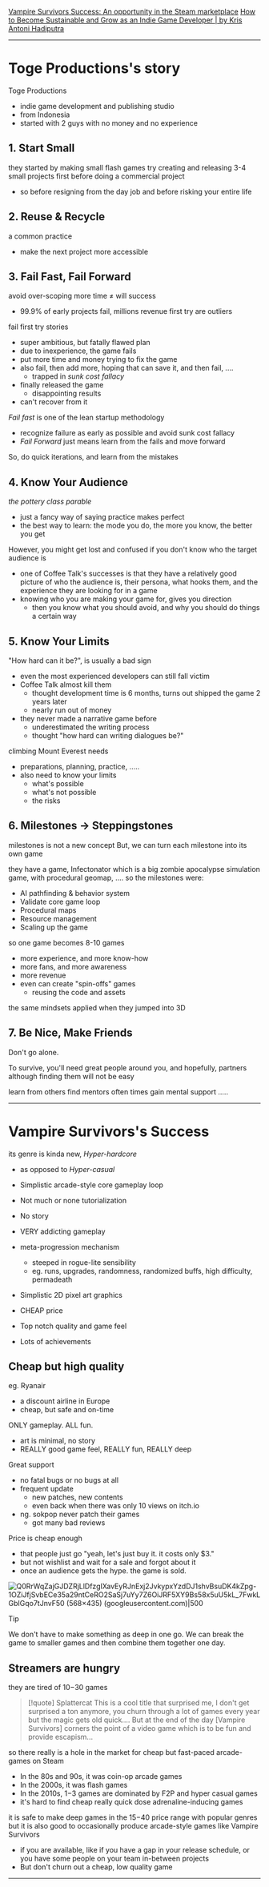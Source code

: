 [Vampire Survivors Success: An opportunity in the Steam marketplace](https://howtomarketyourgame.com/2022/01/31/vampire-survivors-success-an-opportunity-in-the-steam-marketplace/)
[How to Become Sustainable and Grow as an Indie Game Developer | by Kris Antoni Hadiputra](https://medium.com/toge-productions/how-to-become-sustainable-and-grow-as-an-indie-game-developer-c6d301be55c2)
___

# Toge Productions's story

Toge Productions
* indie game development and publishing studio
* from Indonesia
* started with 2 guys with no money and no experience


## 1. Start Small

they started by making small flash games
try creating and releasing 3-4 small projects first before doing a commercial project
* so before resigning from the day job and before risking your entire life


## 2. Reuse & Recycle

a common practice
* make the next project more accessible


## 3. Fail Fast, Fail Forward

avoid over-scoping
more time ≠ will success
* 99.9% of early projects fail, millions revenue first try are outliers

fail first try stories
* super ambitious, but fatally flawed plan
* due to inexperience, the game fails
* put more time and money trying to fix the game
* also fail, then add more, hoping that can save it, and then fail, ....
	* trapped in *sunk cost fallacy*
* finally released the game
	* disappointing results
* can't recover from it

*Fail fast* is one of the lean startup methodology
* recognize failure as early as possible and avoid sunk cost fallacy
* *Fail Forward* just means learn from the fails and move forward

So, do quick iterations, and learn from the mistakes


## 4. Know Your Audience

*the pottery class parable*
* just a fancy way of saying practice makes perfect
* the best way to learn: the mode you do, the more you know, the better you get

However, you might get lost and confused if you don't know who the target audience is
* one of Coffee Talk's successes is that they have a relatively good picture of who the audience is, their persona, what hooks them, and the experience they are looking for in a game
* knowing who you are making your game for, gives you direction
	* then you know what you should avoid, and why you should do things a certain way


## 5. Know Your Limits

"How hard can it be?", is usually a bad sign
* even the most experienced developers can still fall victim
* Coffee Talk almost kill them
	* thought development time is 6 months, turns out shipped the game 2 years later
	* nearly run out of money
* they never made a narrative game before
	* underestimated the writing process
	* thought "how hard can writing dialogues be?"

climbing Mount Everest needs
* preparations, planning, practice, .....
* also need to know your limits
	* what's possible
	* what's not possible
	* the risks


## 6. Milestones → Steppingstones

milestones is not a new concept
But, we can turn each milestone into its own game

they have a game, Infectonator
which is a big zombie apocalypse simulation game, with procedural geomap, ....
so the milestones were:
* AI pathfinding & behavior system
* Validate core game loop
* Procedural maps
* Resource management
* Scaling up the game

so one game becomes 8-10 games
* more experience, and more know-how
* more fans, and more awareness
* more revenue
* even can create "spin-offs" games
	* reusing the code and assets

the same mindsets applied when they jumped into 3D


## 7. Be Nice, Make Friends
Don't go alone.

To survive, you'll need great people around you, and hopefully, partners
although finding them will not be easy

learn from others
find mentors
often times gain mental support
.....
___

# Vampire Survivors's Success

its genre is kinda new, *Hyper-hardcore*
* as opposed to *Hyper-casual*

* Simplistic arcade-style core gameplay loop
* Not much or none tutorialization
* No story
* VERY addicting gameplay
* meta-progression mechanism
	* steeped in rogue-lite sensibility
	* eg. runs, upgrades, randomness, randomized buffs, high difficulty, permadeath
* Simplistic 2D pixel art graphics
* CHEAP price
* Top notch quality and game feel
* Lots of achievements


## Cheap but high quality

eg. Ryanair
* a discount airline in Europe
* cheap, but safe and on-time

ONLY gameplay. ALL fun.
* art is minimal, no story
* REALLY good game feel, REALLY fun, REALLY deep

Great support
* no fatal bugs or no bugs at all
* frequent update
	* new patches, new contents
	* even back when there was only 10 views on itch.io
* ng. sokpop never patch their games
	* got many bad reviews

Price is cheap enough
* that people just go "yeah, let's just buy it. it costs only $3."
* but not wishlist and wait for a sale and forgot about it
* once an audience gets the hype. the game is sold.

![Q0RrWqZajGJDZRjLlDfzgIXavEyRJnExj2JvkypxYzdDJ1shvBsuDK4kZpg-1OZiJfjSvbECe35a29ntCeRO2SaSj7uYy7Z6OiJRF5XY9Bs58x5uU5kL_7FwkLGbIGqo7tJnvF50 (568×435) (googleusercontent.com)|500](https://lh4.googleusercontent.com/Q0RrWqZajGJDZRjLlDfzgIXavEyRJnExj2JvkypxYzdDJ1shvBsuDK4kZpg-1OZiJfjSvbECe35a29ntCeRO2SaSj7uYy7Z6OiJRF5XY9Bs58x5uU5kL_7FwkLGbIGqo7tJnvF50)

> [!tip]
> We don't have to make something as deep in one go. We can break the game to smaller games and then combine them together one day.


## Streamers are hungry
they are tired of $10-$30 games

> [!quote] Splattercat
> This is a cool title that surprised me, I don't get surprised a ton anymore, you churn through a lot of games every year but the magic gets old quick.... But at the end of the day \[Vampire Survivors] corners the point of a video game which is to be fun and provide escapism...

so there really is a hole in the market for cheap but fast-paced arcade-games on Steam
* In the 80s and 90s, it was coin-op arcade games
* In the 2000s, it was flash games
* In the 2010s, $1-$3 games are dominated by F2P and hyper casual games
* it's hard to find cheap really quick dose adrenaline-inducing games

it is safe to make deep games in the $15-$40 price range with popular genres
but it is also good to occasionally produce arcade-style games like Vampire Survivors
* if you are available, like if you have a gap in your release schedule, or you have some people on your team in-between projects
* But don't churn out a cheap, low quality game
___
